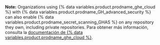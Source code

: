 **Note:** Organizations using {% data variables.product.prodname_ghe_cloud %} with {% data variables.product.prodname_GH_advanced_security %} can also enable {% data variables.product.prodname_secret_scanning_GHAS %} on any repository they own, including private repositories. Para obtener más información, consulta la [documentación de {% data variables.product.prodname_ghe_cloud %}](/enterprise-cloud@latest/code-security/secret-security/about-secret-scanning#about-secret-scanning-for-advanced-security).
